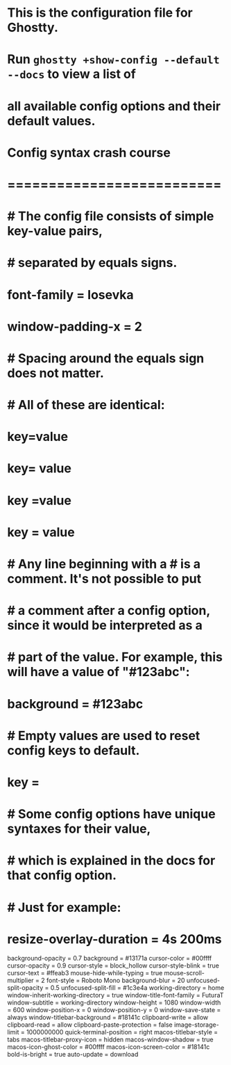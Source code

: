 # This is the configuration file for Ghostty.

# Run `ghostty +show-config --default --docs` to view a list of

# all available config options and their default values.

#

# Config syntax crash course

# ==========================

# # The config file consists of simple key-value pairs,

# # separated by equals signs.

# font-family = Iosevka

# window-padding-x = 2

#

# # Spacing around the equals sign does not matter.

# # All of these are identical:

# key=value

# key= value

# key =value

# key = value

#

# # Any line beginning with a # is a comment. It's not possible to put

# # a comment after a config option, since it would be interpreted as a

# # part of the value. For example, this will have a value of "#123abc":

# background = #123abc

#

# # Empty values are used to reset config keys to default.

# key =

#

# # Some config options have unique syntaxes for their value,

# # which is explained in the docs for that config option.

# # Just for example:

# resize-overlay-duration = 4s 200ms

background-opacity = 0.7
background = #13171a
cursor-color = #00ffff
cursor-opacity = 0.9
cursor-style = block_hollow
cursor-style-blink = true
cursor-text = #ffeab3
mouse-hide-while-typing = true
mouse-scroll-multiplier = 2
font-style = Roboto Mono
background-blur = 20
unfocused-split-opacity = 0.5
unfocused-split-fill = #1c3e4a
working-directory = home
window-inherit-working-directory = true
window-title-font-family = FuturaT
window-subtitle = working-directory
window-height = 1080
window-width = 600
window-position-x = 0
window-position-y = 0
window-save-state = always
window-titlebar-background = #18141c
clipboard-write = allow
clipboard-read = allow
clipboard-paste-protection = false
image-storage-limit = 1000000000
quick-terminal-position = right
macos-titlebar-style = tabs
macos-titlebar-proxy-icon = hidden
macos-window-shadow = true
macos-icon-ghost-color = #00ffff
macos-icon-screen-color = #18141c
bold-is-bright = true
auto-update = download
